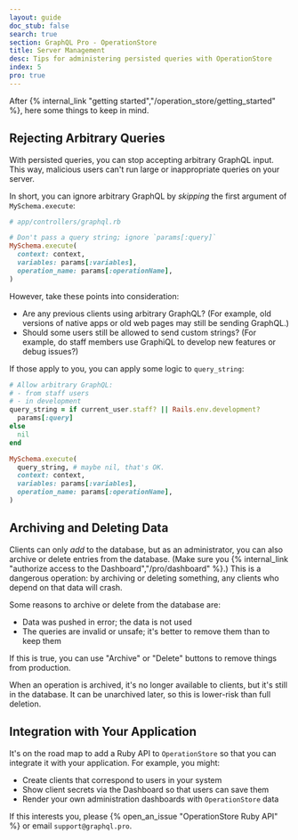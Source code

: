 ```yaml
---
layout: guide
doc_stub: false
search: true
section: GraphQL Pro - OperationStore
title: Server Management
desc: Tips for administering persisted queries with OperationStore
index: 5
pro: true
---
```


After {% internal_link "getting started","/operation_store/getting_started" %}, here some things to keep in mind.

## Rejecting Arbitrary Queries

With persisted queries, you can stop accepting arbitrary GraphQL input. This way, malicious users can't run large or inappropriate queries on your server.

In short, you can ignore arbitrary GraphQL by _skipping_ the first argument of `MySchema.execute`:

```ruby
# app/controllers/graphql.rb

# Don't pass a query string; ignore `params[:query]`
MySchema.execute(
  context: context,
  variables: params[:variables],
  operation_name: params[:operationName],
)
```

However, take these points into consideration:

- Are any previous clients using arbitrary GraphQL? (For example, old versions of native apps or old web pages may still be sending GraphQL.)
- Should some users still be allowed to send custom strings? (For example, do staff members use GraphiQL to develop new features or debug issues?)

If those apply to you, you can apply some logic to `query_string`:

```ruby
# Allow arbitrary GraphQL:
# - from staff users
# - in development
query_string = if current_user.staff? || Rails.env.development?
  params[:query]
else
  nil
end

MySchema.execute(
  query_string, # maybe nil, that's OK.
  context: context,
  variables: params[:variables],
  operation_name: params[:operationName],
)
```

## Archiving and Deleting Data

Clients can only _add_ to the database, but as an administrator, you can also archive or delete entries from the database. (Make sure you {% internal_link "authorize access to the Dashboard","/pro/dashboard" %}.) This is a dangerous operation: by archiving or deleting something, any clients who depend on that data will crash.

Some reasons to archive or delete from the database are:

- Data was pushed in error; the data is not used
- The queries are invalid or unsafe; it's better to remove them than to keep them

If this is true, you can use "Archive" or "Delete" buttons to remove things from production.

When an operation is archived, it's no longer available to clients, but it's still in the database. It can be unarchived later, so this is lower-risk than full deletion.

## Integration with Your Application

It's on the road map to add a Ruby API to `OperationStore` so that you can integrate it with your application. For example, you might:

- Create clients that correspond to users in your system
- Show client secrets via the Dashboard so that users can save them
- Render your own administration dashboards with `OperationStore` data

If this interests you, please {% open_an_issue "OperationStore Ruby API" %} or email `support@graphql.pro`.
